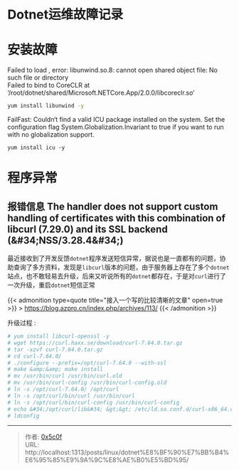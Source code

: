 # Dotnet运维故障记录


# 安装故障   
Failed to load , error: libunwind.so.8: cannot open shared object file: No such file or directory    
Failed to bind to CoreCLR at ‘/root/dotnet/shared/Microsoft.NETCore.App/2.0.0/libcoreclr.so‘   
```bash
yum install libunwind -y  
```

FailFast: Couldn‘t find a valid ICU package installed on the system. Set the configuration flag System.Globalization.Invariant to true if you want to run with no globalization support.  
```
yum install icu -y  
```


# 程序异常
## 报错信息 The handler does not support custom handling of certificates with this combination of libcurl (7.29.0) and its SSL backend (\&#34;NSS/3.28.4\&#34;)
最近接收到了开发反馈`dotnet`程序发送短信异常，据说也是一直都有的问题，协助查询了多方资料，发现是`libcurl`版本的问题，由于服务器上存在了多个`dotnet`站点，也不敢轻易去升级，后来又听说所有的`dotnet`都存在，于是对`curl`进行了一次升级，重启`dotnet`短信正常  

{{&lt; admonition type=quote title=&#34;接入一个写的比较清晰的文章&#34; open=true &gt;}}
&gt; https://blog.azpro.cn/index.php/archives/113/
{{&lt; /admonition &gt;}}

升级过程 :
```bash
# yum install libcurl-openssl -y
# wget https://curl.haxx.se/download/curl-7.64.0.tar.gz
# tar -xzvf curl-7.64.0.tar.gz
# cd curl-7.64.0/
# ./configure --prefix=/opt/curl-7.64.0 --with-ssl
# make &amp;&amp; make install 
# mv /usr/bin/curl /usr/bin/curl.old
# mv /usr/bin/curl-config /usr/bin/curl-config.old
# ln -s /opt/curl-7.64.0/ /opt/curl
# ln -s /opt/curl/bin/curl /usr/bin/curl
# ln -s /opt/curl/bin/curl-config /usr/bin/curl-config
# echo &#34;/opt/curl/lib&#34; &gt;&gt; /etc/ld.so.conf.d/curl-x86_64.conf
# ldconfig 
```


---

> 作者: [0x5c0f](https://blog.0x5c0f.cc)  
> URL: http://localhost:1313/posts/linux/dotnet%E8%BF%90%E7%BB%B4%E6%95%85%E9%9A%9C%E8%AE%B0%E5%BD%95/  

